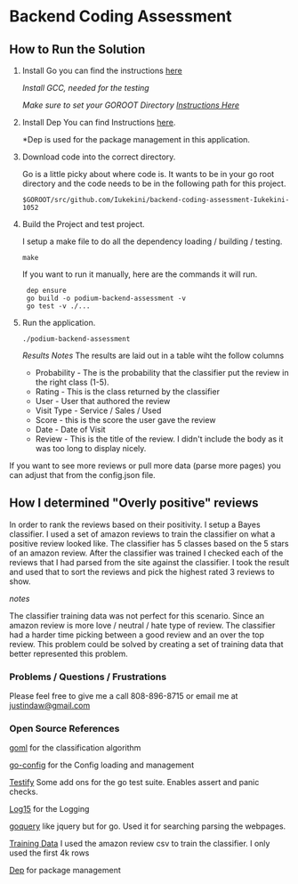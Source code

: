# Backend Coding Assessment


## How to Run the Solution

1. Install Go
	you can find the instructions [here](https://golang.org/doc/install)

	*Install GCC, needed for the testing*

	*Make sure to set your GOROOT Directory [Instructions Here](https://github.com/golang/go/wiki/SettingGOPATH)*

2.	Install Dep
	You can find Instructions [here](https://github.com/golang/dep).

	*Dep is used for the package management in this application. 

3. Download code into the correct directory. 

	Go is a little picky about where code is. It wants to be in your go root directory and the code needs to be in the following path for this project. 
	
	`$GOROOT/src/github.com/Iukekini/backend-coding-assessment-Iukekini-1052`

4. Build the Project and test project.

	I setup a make file to do all the dependency loading / building / testing. 
	
	`make` 

	If you want to run it manually, here are the commands it will run. 

		dep ensure
		go build -o podium-backend-assessment -v
		go test -v ./...

6. Run the application. 
	
	`./podium-backend-assessment`

	*Results Notes*
	The results are laid out in a table wiht the follow columns
	* Probability - The is the probability that the classifier put the review in the right class (1-5). 
	* Rating - This is the class returned by the classifier
	* User - User that authored the review
	* Visit Type - Service / Sales / Used
	* Score - this is the score the user gave the review
	* Date - Date of Visit
	* Review - This is the title of the review. I didn't include the body as it was too long to display nicely. 


If you want to see more reviews or pull more data (parse more pages) you can adjust that from the config.json file. 

## How I determined "Overly positive" reviews

In order to rank the reviews based on their positivity. I setup a Bayes classifier. I used a set of amazon reviews to train the classifier on what a positive review looked like. The classifier has 5 classes based on the 5 stars of an amazon review. After the classifier was trained I checked each of the reviews that I had parsed from the site against the classifier. I took the result and used that to sort the reviews and pick the highest rated 3 reviews to show. 

*notes*

The classifier training data was not perfect for this scenario. Since an amazon review is more love / neutral / hate type of review. The classifier had a harder time picking between a good review and an over the top review. This problem could be solved by creating a set of training data that better represented this problem. 

### Problems / Questions / Frustrations 

Please feel free to give me a call 808-896-8715 or email me at justindaw@gmail.com

### Open Source References

[goml](https://github.com/cdipaolo/goml/tree/master/text) for the classification algorithm

[go-config](github.com/micro/go-config) for the Config loading and management

[Testify](https://github.com/stretchr/testify) Some add ons for the go test suite. Enables assert and panic checks. 

[Log15](gopkg.in/inconshreveable/log15.v2) for the Logging 

[goquery](github.com/PuerkitoBio/goquery) like jquery but for go. Used it for searching parsing the webpages. 

[Training Data](https://drive.google.com/drive/folders/0Bz8a_Dbh9Qhbfll6bVpmNUtUcFdjYmF2SEpmZUZUcVNiMUw1TWN6RDV3a0JHT3kxLVhVR2M) I used the amazon review csv to train the classifier. I only used the first 4k rows

[Dep](https://github.com/golang/dep) for package management